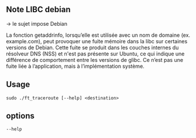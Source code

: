 ## Note LIBC debian

-> le sujet impose Debian

La fonction getaddrinfo, lorsqu’elle est utilisée avec un nom de domaine (ex. example.com), peut provoquer une fuite mémoire dans la libc sur certaines versions de Debian. Cette fuite se produit dans les couches internes du résolveur DNS (NSS) et n'est pas présente sur Ubuntu, ce qui indique une différence de comportement entre les versions de glibc. Ce n’est pas une fuite liée à l’application, mais à l’implémentation système.


## Usage

```
sudo ./ft_traceroute [--help] <destination>
```

## options

```
--help
```
